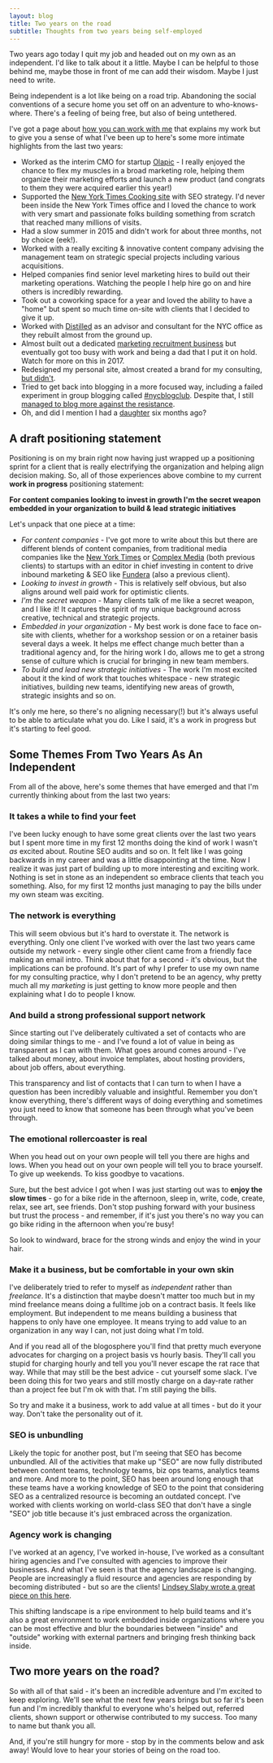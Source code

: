 ```yaml
---
layout: blog
title: Two years on the road
subtitle: Thoughts from two years being self-employed
---
```


Two years ago today I quit my job and headed out on my own as an independent. I'd like to talk about it a little. Maybe I can be helpful to those behind me, maybe those in front of me can add their wisdom. Maybe I just need to write.

Being independent is a lot like being on a road trip. Abandoning the social conventions of a secure home you set off on an adventure to who-knows-where. There's a feeling of being free, but also of being untethered.

I've got a page about [how you can work with me](http://tomcritchlow.com/consulting/) that explains my work but to give you a sense of what I've been up to here's some more intimate highlights from the last two years:

- Worked as the interim CMO for startup [Olapic](http://www.olapic.com) - I really enjoyed the chance to flex my muscles in a broad marketing role, helping them organize their marketing efforts and launch a new product (and congrats to them they were acquired earlier this year!)
- Supported the [New York Times Cooking site](http://cooking.nytimes.com/) with SEO strategy. I'd never been inside the New York Times office and I loved the chance to work with very smart and passionate folks building something from scratch that reached many millions of visits. 
- Had a slow summer in 2015 and didn't work for about three months, not by choice (eek!).
- Worked with a really exciting & innovative content company advising the management team on strategic special projects including various acquisitions.
- Helped companies find senior level marketing hires to build out their marketing operations. Watching the people I help hire go on and hire others is incredibly rewarding.
- Took out a coworking space for a year and loved the ability to have a "home" but spent so much time on-site with clients that I decided to give it up.
- Worked with [Distilled](http://www.distilled.net) as an advisor and consultant for the NYC office as they rebuilt almost from the ground up.
- Almost built out a dedicated [marketing recruitment business](http://tomcritchlow.com/2016/01/07/team-building/) but eventually got too busy with work and being a dad that I put it on hold. Watch for more on this in 2017. 
- Redesigned my personal site, almost created a brand for my consulting, [but didn't](http://tomcritchlow.com/2016/08/01/brand/).
- Tried to get back into blogging in a more focused way, including a failed experiment in group blogging called [#nycblogclub](http://tomcritchlow.com/2015/09/03/nycblogclub/). Despite that, I still [managed to blog more against the resistance](http://tomcritchlow.com/2016/08/09/blogging-not-blogging/).
- Oh, and did I mention I had a [daughter](https://www.instagram.com/p/BJy92UdjYaE/) six months ago?

## A draft positioning statement

Positioning is on my brain right now having just wrapped up a positioning sprint for a client that is really electrifying the organization and helping align decision making. So, all of those experiences above combine to my current **work in progress** positioning statement:

**For content companies looking to invest in growth I'm the secret weapon embedded in your organization to build & lead strategic initiatives**

Let's unpack that one piece at a time:

- *For content companies* - I've got more to write about this but there are different blends of content companies, from traditional media companies like the [New York Times](http://www.nytimes.com) or [Complex Media](http://complex.com) (both previous clients) to startups with an editor in chief investing in content to drive inbound marketing & SEO like [Fundera](http://www.fundera.com) (also a previous client).
- *Looking to invest in growth* - This is relatively self obvious, but also aligns around well paid work for optimistic clients.
- *I'm the secret weapon* - Many clients talk of me like a secret weapon, and I like it! It captures the spirit of my unique background across creative, technical and strategic projects.   
- *Embedded in your organization* - My best work is done face to face on-site with clients, whether for a workshop session or on a retainer basis several days a week. It helps me effect change much better than a traditional agency and, for the hiring work I do, allows me to get a strong sense of culture which is crucial for bringing in new team members.
- *To build and lead new strategic initiatives* - The work I'm most excited about it the kind of work that touches whitespace - new strategic initiatives, building new teams, identifying new areas of growth, strategic insights and so on.

It's only me here, so there's no aligning necessary(!) but it's always useful to be able to articulate what you do. Like I said, it's a work in progress but it's starting to feel good.

## Some Themes From Two Years As An Independent

From all of the above, here's some themes that have emerged and that I'm currently thinking about from the last two years:

### It takes a while to find your feet

I've been lucky enough to have some great clients over the last two years but I spent more time in my first 12 months doing the kind of work I wasn't *as* excited about. Routine SEO audits and so on. It felt like I was going backwards in my career and was a little disappointing at the time. Now I realize it was just part of building up to more interesting and exciting work. Nothing is set in stone as an independent so embrace clients that teach you something. Also, for my first 12 months just managing to pay the bills under my own steam was exciting. 

### The network is everything

This will seem obvious but it's hard to overstate it. The network is everything. Only one client I've worked with over the last two years came outside my network - every single other client came from a friendly face making an email intro. Think about that for a second - it's obvious, but the implications can be profound. It's part of why I prefer to use my own name for my consulting practice, why I don't pretend to be an agency, why pretty much all my *marketing* is just getting to know more people and then explaining what I do to people I know.

### And build a strong professional support network

Since starting out I've deliberately cultivated a set of contacts who are doing similar things to me - and I've found a lot of value in being as transparent as I can with them. What goes around comes around - I've talked about money, about invoice templates, about hosting providers, about job offers, about everything.

This transparency and list of contacts that I can turn to when I have a question has been incredibly valuable and insightful. Remember you don't know everything, there's different ways of doing everything and sometimes you just need to know that someone has been through what you've been through.

### The emotional rollercoaster is real

When you head out on your own people will tell you there are highs and lows. When you head out on your own people will tell you to brace yourself. To give up weekends. To kiss goodbye to vacations.

Sure, but the best advice I got when I was just starting out was to **enjoy the slow times** - go for a bike ride in the afternoon, sleep in, write, code, create, relax, see art, see friends. Don't stop pushing forward with your business but trust the process - and remember, if it's just you there's no way you can go bike riding in the afternoon when you're busy! 

So look to windward, brace for the strong winds and enjoy the wind in your hair.

### Make it a business, but be comfortable in your own skin

I've deliberately tried to refer to myself as *independent* rather than *freelance*. It's a distinction that maybe doesn't matter too much but in my mind freelance means doing a fulltime job on a contract basis. It feels like employment. But independent to me means building a business that happens to only have one employee. It means trying to add value to an organization in any way I can, not just doing what I'm told.

And if you read all of the blogosphere you'll find that pretty much everyone advocates for charging on a project basis vs hourly basis. They'll call you stupid for charging hourly and tell you you'll never escape the rat race that way. While that may still be the best advice - cut yourself some slack. I've been doing this for two years and still mostly charge on a day-rate rather than a project fee but I'm ok with that. I'm still paying the bills.

So try and make it a business, work to add value at all times - but do it your way. Don't take the personality out of it.

### SEO is unbundling

Likely the topic for another post, but I'm seeing that SEO has become unbundled. All of the activities that make up "SEO" are now fully distributed between content teams, technology teams, biz ops teams, analytics teams and more. And more to the point, SEO has been around long enough that these teams have a working knowledge of SEO to the point that considering SEO as a centralized resource is becoming an outdated concept. I've worked with clients working on world-class SEO that don't have a single "SEO" job title because it's just embraced across the organization.

### Agency work is changing

I've worked at an agency, I've worked in-house, I've worked as a consultant hiring agencies and I've consulted with agencies to improve their businesses. And what I've seen is that the agency landscape is changing. People are increasingly a fluid resource and agencies are responding by becoming distributed - but so are the clients! [Lindsey Slaby wrote a great piece on this here](https://medium.com/@lasslaby/a-tough-time-for-ad-agency-positioning-d10e4d68225b#.18cwev5ee).

This shifting landscape is a ripe environment to help build teams and it's also a great environment to work embedded inside organizations where you can be most effective and blur the boundaries between "inside" and "outside" working with external partners and bringing fresh thinking back inside.

## Two more years on the road?

So with all of that said - it's been an incredible adventure and I'm excited to keep exploring. We'll see what the next few years brings but so far it's been fun and I'm incredibly thankful to everyone who's helped out, referred clients, shown support or otherwise contributed to my success. Too many to name but thank you all.

And, if you're still hungry for more - stop by in the comments below and ask away! Would love to hear your stories of being on the road too.